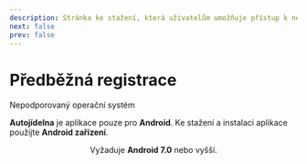 ```yaml
---
description: Stránka ke stažení, která uživatelům umožňuje přístup k nejnovější verzi aplikace a její instalaci.
next: false
prev: false
---
```


# Předběžná registrace

<!--Nejnovější verze **Autojídelny** byla vydána **<ReleaseDate :appRelease="releaseData.release" />**.-->

<div v-if="!isAndroid" class="custom-block danger">
 <p class="custom-block-title">Nepodporovaný operační systém</p>
  <p>
    <strong>Autojídelna</strong> je aplikace pouze pro <strong>Android</strong>.
     Ke stažení a instalaci aplikace použijte <strong>Android zařízení</strong>.
  </p>
</div>

<DownloadButton :releaseData="releaseData" />

<div style="text-align: center;">Vyžaduje <b>Android 7.0</b> nebo vyšší.</div>

<!--<Changelog :releaseData="releaseData" />

<div style="margin-top: 2em; text-align: center; color: #888888;">
  Všechny changelogy naleznete na <a href="/changelogs">Changelog stránce</a>.
</div>-->

<!-- Setup script-->

<script setup lang="ts">
  import ReleaseDate from "@theme/components/ReleaseDate.vue";
  import DownloadButton from "@theme/components/DownloadButton.vue";
  import Changelog from "@theme/components/Changelog.vue";
  import { computed, onMounted, ref } from 'vue';
  import { data as loaderData } from '@theme/data/releaseWithChangelogs.data.ts';
  const releaseData = loaderData.latest;

  const isAndroid = ref(true)
  onMounted(() => {
    isAndroid.value = !!navigator.userAgent.match(/android/i)
  })
</script>
